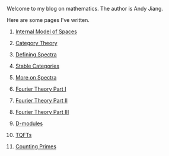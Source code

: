 Welcome to my blog on mathematics. The author is Andy Jiang.

Here are some pages I've written.

1) [Internal Model of Spaces](internal_model_spaces.md)

2) [Category Theory](category_theory.md)

3) [Defining Spectra](defining_spectra.md)

4) [Stable Categories](stable_category.md)

5) [More on Spectra](more_spectra.md)

6) [Fourier Theory Part I](fourier-theory-1.md)

7) [Fourier Theory Part II](fourier-theory-2.md)

8) [Fourier Theory Part III](fourier-theory-3.md)

9) [D-modules](d-modules.md)

10) [TQFTs](tqft.md)

11) [Counting Primes](primes.md)
